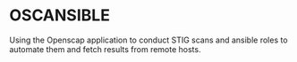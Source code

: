 # OSCANSIBLE

Using the Openscap application to conduct STIG scans and ansible roles to automate them and fetch results from remote hosts.
